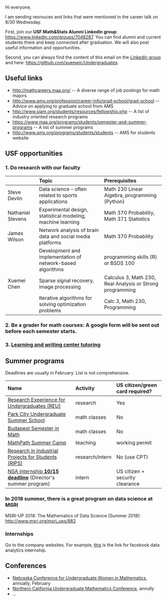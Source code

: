 Hi everyone,

I am sending resrouces and links that were mentioned in the career talk on 8/30 Wednesday.

First, join our **USF Math&Stats Alumni LinkedIn group**: https://www.linkedin.com/groups/7048287. You can find alumni and current students there and keep connected after graduation. We will also post useful information and opportunities.

Second, you can always find the content of this email on the [LinkedIn group](https://www.linkedin.com/groups/7048287) and here: https://github.com/xuemeic/Undergraduates.

## Useful links
- http://mathcareers.maa.org/ -- A diverse range of job postings for math majors.
- http://www.ams.org/profession/career-info/grad-school/grad-school -- Advice on applying to graduate school from AMS
- http://www.siam.org/students/resources/fellowship.php -- A list of industry oriented research programs
- https://www.maa.org/programs/students/semester-and-summer-programs -- A list of summer programs
- http://www.ams.org/programs/students/students -- AMS for students website

## USF opportunities
### 1. Do research with our faculty

||Topic|Prerequisites|
|:---|:---|:---|
|Steve Devlin|Data science – often related to sports applications|Math 230 Linear Algebra, programming (Python)|
|Nathaniel Stevens|Experimental design, statistical modeling, machine learning|Math 370 Probability, Math 371 Statistics|
|James Wilson|Network analysis of brain data and social media platforms|Math 370 Probability |
||Development and implementation of network-based algorithms|programming skills (R) or BSDS 100|
|Xuemei Chen|Sparse signal recovery, image processing |Calculus 3, Math 230, Real Analysis or Strong programming|
||Iterative algorithms for solving optimization problems|Calc 3, Math 230, Programming|

### 2. Be a grader for math courses: A google form will be sent out before each semester starts.

### 3. [Learning and writing center tutoring](https://myusf.usfca.edu/student-life/lwc/peer-tutoring-information/tutorpositions)

## Summer programs 
Deadlines are usually in February. List is not comprehensive.

|Name|Activity|US citizen/green card required?|
|:---|:---|:---|
|[Research Experience for Undergraduates (REU)](http://www.nsf.gov/funding/pgm_summ.jsp?pims_id=5517&from=fund)|research|Yes|
|[Park City Undergraduate Summer School](https://pcmi.ias.edu/application-ugss/#procedure)|math classes|No|
|[Budapest Semester in Math](https://www.budapestsemesters.com)|math classes|No|
|[MathPath Summer Camp](http://www.mathpath.org/FacultyandStaff.htm)|teaching|working permit|
|[Research in Industrial Projects for Students (RIPS)](http://www.ipam.ucla.edu/programs/student-research-programs/)|research/intern|No (use CPT)|
|[NSA internship **10/15 deadline**](https://www.intelligencecareers.gov/icstudents.html?Agency=NSA) (Director's summer program)|intern|US citizen + security clearance|

### In 2018 summer, there is a great program on data science at MSRI
MSRI-UP 2018: The Mathematics of Data Science (Summer 2018): http://www.msri.org/msri_ups/882

### Internships
Go to the company websites. For example, [this](https://www.facebook.com/careers/jobs/a0I1200000LT6x8EAD/) is the link for facebook data analytics internship.

## Conferences
- [Nebraska Conference for Undergraduate Women in Mathematics](https://www.math.unl.edu/~ncuwm/19thAnnual/), annually, February
- [Northern California Undergraduate Mathematics Conference](https://sites.google.com/site/nocalumc/), annully
- ...
